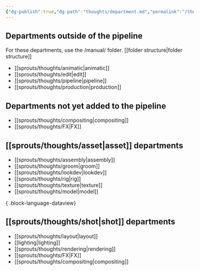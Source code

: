 ```yaml
---
{"dg-publish":true,"dg-path":"thoughts/department.md","permalink":"/thoughts/department/","hide":true}
---
```


## Departments outside of the pipeline
For these departments, use the /manual/ folder. [[folder structure\|folder structure]]
- [[sprouts/thoughts/animatic\|animatic]]
- [[sprouts/thoughts/edit\|edit]]
- [[sprouts/thoughts/pipeline\|pipeline]]
- [[sprouts/thoughts/production\|production]]

## Departments not yet added to the pipeline
- [[sprouts/thoughts/compositing\|compositing]]
- [[sprouts/thoughts/FX\|FX]]
## [[sprouts/thoughts/asset\|asset]] departments
- [[sprouts/thoughts/assembly\|assembly]]
- [[sprouts/thoughts/groom\|groom]]
- [[sprouts/thoughts/lookdev\|lookdev]]
- [[sprouts/thoughts/rig\|rig]]
- [[sprouts/thoughts/texture\|texture]]
- [[sprouts/thoughts/model\|model]]

{ .block-language-dataview}
## [[sprouts/thoughts/shot\|shot]] departments
- [[sprouts/thoughts/layout\|layout]]
- [[lighting\|lighting]]
- [[sprouts/thoughts/rendering\|rendering]]
- [[sprouts/thoughts/FX\|FX]]
- [[sprouts/thoughts/compositing\|compositing]]
